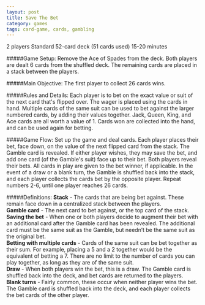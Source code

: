 ```yaml
---
layout: post
title: Save The Bet
category: games
tags: card-game, cards, gambling
---
```

2 players
Standard 52-card deck (51 cards used)
15-20 minutes

#####Game Setup:
Remove the Ace of Spades from the deck. Both players are dealt 6 cards from the shuffled deck. The remaining cards are placed in a stack between the players.

#####Main Objective:
The first player to collect 26 cards wins.

#####Rules and Details:
Each player is to bet on the exact value or suit of the next card that's flipped over. The wager is placed using the cards in hand. Multiple cards of the same suit can be used to bet against the larger numbered cards, by adding their values together. Jack, Queen, King, and Ace cards are all worth a value of 1.  Cards won are collected into the hand, and can be used again for betting.

#####Game Flow:
Set up the game and deal cards.
Each player places their bet, face down, on the value of the next flipped card from the stack. 
The Gamble card is revealed.
If either player wishes, they may save the bet, and add one card (of the Gamble's suit) face up to their bet.
Both players reveal their bets.
All cards in play are given to the bet winner, if applicable. In the event of a draw or a blank turn, the Gamble is shuffled back into the stack, and each player collects the cards bet by the opposite player.
Repeat numbers 2-6, until one player reaches 26 cards.

#####Definitions:
**Stack** - The cards that are being bet against.  These remain face down in a centralized stack between the players.  
**Gamble card** - The next card to bet against, or the top card of the stack.  
**Saving the bet** - When one or both players decide to augment their bet with an additional card after the Gamble card has been revealed. The additional card must be the same suit as the Gamble, but needn’t be the same suit as the original bet.  
**Betting with multiple cards** - Cards of the same suit can be bet together as their sum.  For example, placing a 5 and a 2 together would be the equivalent of betting a 7.  There are no limit to the number of cards you can play together, as long as they are of the same suit.  
**Draw** - When both players win the bet, this is a draw.  The Gamble card is shuffled back into the deck, and bet cards are returned to the players.  
**Blank turns** - Fairly common, these occur when neither player wins the bet.  The Gamble card is shuffled back into the deck, and each player collects the bet cards of the other player.
